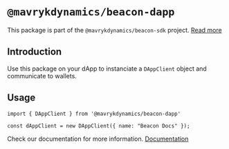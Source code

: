 # `@mavrykdynamics/beacon-dapp`

This package is part of the `@mavrykdynamics/beacon-sdk` project. [Read more](https://github.com/airgap-it/beacon-sdk)

## Introduction

Use this package on your dApp to instanciate a `DAppClient` object and communicate to wallets.

## Usage

```
import { DAppClient } from '@mavrykdynamics/beacon-dapp'

const dAppClient = new DAppClient({ name: "Beacon Docs" });
```

Check our documentation for more information. [Documentation](https://docs.walletbeacon.io)
